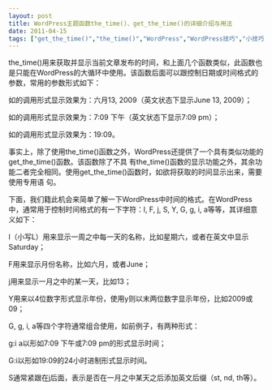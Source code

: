 ```yaml
---
layout: post
title: WordPress主题函数the_time()、get_the_time()的详细介绍与用法		
date: 2011-04-15
tags: ["get_the_time()","the_time()","WordPress","WordPress技巧","小技巧"]
---
```


the_time()用来获取并显示当前文章发布的时间，和上面几个函数类似，此函数也是只能在WordPress的大循环中使用。该函数后面可以跟控制日期或时间格式的参数，常用的参数形式如下：

如<?php the_time('F j, Y'); ?>的调用形式显示效果为：六月13, 2009（英文状态下显示June 13, 2009）；

如<?php the_time('g:i a'); ?>的调用形式显示效果为：7:09 下午（英文状态下显示7:09 pm）；

如<?php the_time('G:i'); ?>的调用形式显示效果为：19:09。

事实上，除了使用the_time()函数之外，WordPress还提供了一个具有类似功能的get_the_time()函数。该函数除了不具 有the_time()函数的显示功能之外，其余功能二者完全相同。使用get_the_time()函数时，如欲将获取的时间显示出来，需要使用专用语 句。

下面，我们籍此机会来简单了解一下WordPress中时间的格式。在WordPress中，通常用于控制时间格式的有一下字符：l, F, j, S, Y, G, g, i, a等等，其详细意义如下：

l（小写L）用来显示一周之中每一天的名称，比如星期六，或者在英文中显示Saturday；

F用来显示月份名称，比如六月，或者June；

j用来显示一月之中的某一天，比如13；

Y用来以4位数字形式显示年份，使用y则以末两位数字显示年份，比如2009或09；

G, g, i, a等四个字符通常组合使用，如前例子，有两种形式：

g:i a以形如7:09 下午或7:09 pm的形式显示时间；

G:i以形如19:09的24小时进制形式显示时间。

S通常紧跟在j后面，表示是否在一月之中某天之后添加英文后缀（st, nd, th等）。

&nbsp;		